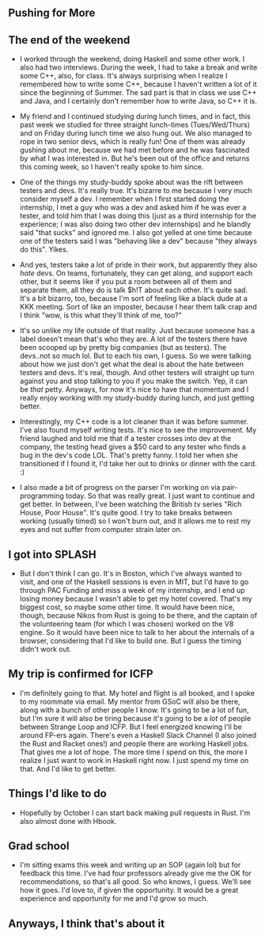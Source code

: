 ## Pushing for More

## The end of the weekend

- I worked through the weekend, doing Haskell and some other work. 
  I also had two interviews. During the week, I had to take a break and write some C++, also, for class.
  It's always surprising when I realize I remembered how to write some C++, because
  I haven't written a lot of it since the beginning of Summer. The sad part is that in class we use C++
  and Java, and I certainly don't remember how to write Java, so C++ it is.

- My friend and I continued studying during lunch times, and in fact, this past week
  we studied for three straight lunch-times (Tues/Wed/Thurs) and on Friday during lunch
  time we also hung out. We also managed to rope in two senior devs, which is really fun!
  One of them was already gushing about me, because we had met before and he was fascinated by
  what I was interested in. But he's been out of the office and returns this coming week, so I haven't
  really spoke to him since.
  
- One of the things my study-buddy spoke about was the rift between testers and devs. It's really true. 
  It's bizarre to me because I very much consider myself a dev. I remember when I first started
  doing the internship, I met a guy who was a dev and asked him if he was ever a tester, and told
  him that I was doing this (just as a third internship for the experience; I was also doing two other
  dev internships) and he blandly said "that sucks" and ignored me. I also got yelled at one time because
  one of the testers said I was "behaving like a dev" because "they always do this". Yikes.

- And yes, testers take a lot of pride in their work, but apparently they also *hate* devs. On teams, fortunately,
  they can get along, and support each other, but it seems like if you put a room between all of them and separate
  them, all they do is talk $h!T about each other. It's quite sad. It's a bit bizarro, too, because I'm sort of feeling
  like a black dude at a KKK meeting. Sort of like an imposter, because I hear them talk crap and I think "wow, is this
  what they'll think of me, too?"
  
- It's so unlike my life outside of that reality. Just because someone has a label doesn't mean that's who they are.
  A lot of the testers there have been scooped up by pretty big companies (but as testers).
  The devs..not so much lol. But to each his own, I guess. So we were talking about how we just
  don't get what the deal is about the hate between testers and devs. It's real, though.
  And other testers will straight up turn against you and stop talking to you if you make the switch.
  Yep, it can be *that* petty. Anyways, for now it's nice to have that momentum and I really enjoy working with
  my study-buddy during lunch, and just getting better.
  
- Interestingly, my C++ code is a lot cleaner than it was before summer. I've also found myself writing tests.
  It's nice to see the improvement. My friend laughed and told me that if a tester crosses into dev at the company,
  the testing head gives a $50 card to any tester who finds a bug in the dev's code LOL. That's pretty funny.
  I told her when she transitioned if I found it, I'd take her out to drinks or dinner with the card. :)
  
- I also made a bit of progress on the parser I'm working on via pair-programming today. So that
  was really great. I just want to continue and get better. In between, I've been watching the
  British tv series "Rich House, Poor House". It's quite good. I try to take breaks between
  working (usually timed) so I won't burn out, and it allows me to rest my eyes and not suffer from
  computer strain later on.
  
## I got into SPLASH
- But I don't think I can go. It's in Boston, which I've always wanted to visit, and one of the Haskell
  sessions is even in MIT, but I'd have to go through PAC Funding and miss a week of my internship,
  and I end up losing money because I wasn't able to get my hotel covered. That's my biggest cost,
  so maybe some other time. It would have been nice, though, because Nikos from Rust is going to be there,
  and the captain of the volunteering team (for which I was chosen) worked on the V8 engine. So it would 
  have been nice to talk to her about the internals of a browser, considering that I'd like to build one.
  But I guess the timing didn't work out. 
  
## My trip is confirmed for ICFP
- I'm definitely going to that. My hotel and flight is all booked, and I spoke to my roommate via email.
  My mentor from GSoC will also be there, along with a bunch of other people I know. It's going to be a lot
  of fun, but I'm sure it will also be tiring because it's going to be a *lot* of people between Strange Loop
  and ICFP. But I feel energized knowing I'll be around FP-ers again. There's even a Haskell Slack Channel (I also
  joined the Rust and Racket ones!) and people there are working Haskell jobs. That gives me a lot of hope.
  The more time I spend on this, the more I realize I just want to work in Haskell right now. I just spend my time
  on that. And I'd like to get better. 
  
## Things I'd like to do
- Hopefully by October I can start back making pull requests in Rust. I'm also almost done with Hbook.
  
## Grad school
- I'm sitting exams this week and writing up an SOP (again lol) but for feedback this time. I've had four professors
  already give me the OK for recommendations, so that's all good. So who knows, I guess. We'll see how it goes.
  I'd love to, if given the opportunity. It would be a great experience and opportunity for me and I'd grow so much.
  
## Anyways, I think that's about it
